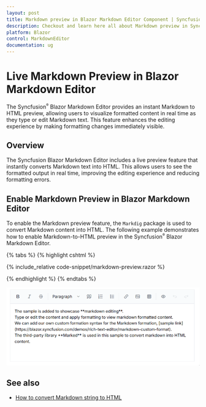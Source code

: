 ```yaml
---
layout: post
title: Markdown preview in Blazor Markdown Editor Component | Syncfusion
description: Checkout and learn here all about Markdown preview in Syncfusion Blazor Markdown Editor component and more.
platform: Blazor
control: MarkdownEditor
documentation: ug
---
```


# Live Markdown Preview in Blazor Markdown Editor

The Syncfusion<sup style="font-size:70%">&reg;</sup> Blazor Markdown Editor provides an instant Markdown to HTML preview, allowing users to visualize formatted content in real time as they type or edit Markdown text. This feature enhances the editing experience by making formatting changes immediately visible. 

## Overview
The Syncfusion Blazor Markdown Editor includes a live preview feature that instantly converts Markdown text into HTML. This allows users to see the formatted output in real time, improving the editing experience and reducing formatting errors.

## Enable Markdown Preview in Blazor Markdown Editor  

To enable the Markdown preview feature, the `Markdig` package is used to convert Markdown content into HTML. The following example demonstrates how to enable Markdown-to-HTML preview in the Syncfusion<sup style="font-size:70%">&reg;</sup> Blazor Markdown Editor.

{% tabs %}
{% highlight cshtml %}

{% include_relative code-snippet/markdown-preview.razor %}

{% endhighlight %}
{% endtabs %}

![Live Markdown Preview in Blazor Editor](./images/blazor-markdowneditor-markdown-preview.gif)

## See also

* [How to convert Markdown string to HTML](https://support.syncfusion.com/kb/article/10983/how-to-convert-markdown-string-to-html-using-blazor-rich-text-editor)